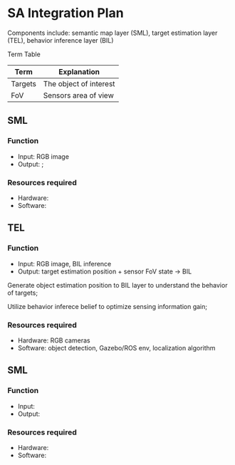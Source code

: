 # SA Integration Plan

Components include: semantic map layer (SML), target estimation layer (TEL), behavior inference layer (BIL)

Term Table

| Term    | Explanation            |
|---      | ---                    | 
| Targets | The object of interest |
| FoV     | Sensors area of view   |


## SML

### Function

- Input: RGB image
- Output: 
;

### Resources required

- Hardware: 
- Software: 


## TEL

### Function

- Input: RGB image, BIL inference
- Output: target estimation position + sensor FoV state -> BIL

Generate object estimation position to BIL layer to understand the behavior of targets;

Utilize behavior inferece belief to optimize sensing information gain;

### Resources required

- Hardware: RGB cameras
- Software: object detection, Gazebo/ROS env, localization algorithm


## SML

### Function

- Input: 
- Output: 



### Resources required

- Hardware: 
- Software: 
